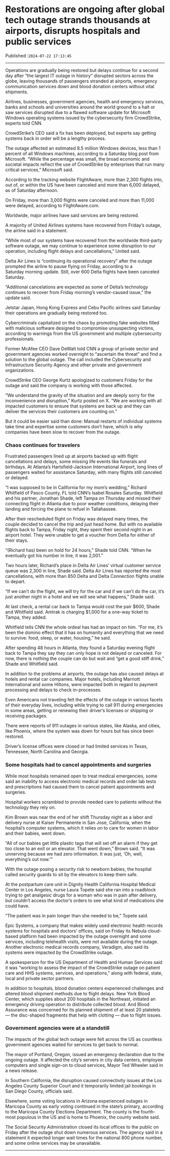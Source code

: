 # Restorations are ongoing after global tech outage strands thousands at airports, disrupts hospitals and public services

Published :`2024-07-22 17:13:45`

---

Operations are gradually being restored but delays continue for a second day after “the largest IT outage in history” disrupted sectors across the globe, leaving thousands of passengers stranded at airports, emergency communication services down and blood donation centers without vital shipments.

Airlines, businesses, government agencies, health and emergency services, banks and schools and universities around the world ground to a halt or saw services disrupted due to a flawed software update for Microsoft Windows operating systems issued by the cybersecurity firm CrowdStrike, experts told CNN.

CrowdStrike’s CEO said a fix has been deployed, but experts say getting systems back in order will be a lengthy process.

The outage affected an estimated 8.5 million Windows devices, less than 1 percent of all Windows machines, according to a Saturday blog post from Microsoft. “While the percentage was small, the broad economic and societal impacts reflect the use of CrowdStrike by enterprises that run many critical services,” Microsoft said.

According to the tracking website FlightAware, more than 2,300 flights into, out of, or within the US have been canceled and more than 6,000 delayed, as of Saturday afternoon.

On Friday, more than 3,000 flights were canceled and more than 11,000 were delayed, according to FlightAware.com.

Worldwide, major airlines have said services are being restored.

A majority of United Airlines systems have recovered from Friday’s outage, the airline said in a statement.

“While most of our systems have recovered from the worldwide third-party software outage, we may continue to experience some disruption to our operation, including flight delays and cancellations,” United said.

Delta Air Lines is “continuing its operational recovery” after the outage prompted the airline to pause flying on Friday, according to a Saturday morning update. Still, over 600 Delta flights have been canceled Saturday.

“Additional cancelations are expected as some of Delta’s technology continues to recover from Friday morning’s vendor-caused issue,” the update said.

Jetstar Japan, Hong Kong Express and Cebu Pacific airlines said Saturday their operations are gradually being restored too.

Cybercriminals capitalized on the chaos by promoting fake websites filled with malicious software designed to compromise unsuspecting victims, according to warnings from the US government and multiple cybersecurity professionals.

Former McAfee CEO Dave DeWalt told CNN a group of private sector and government agencies worked overnight to “ascertain the threat” and find a solution to the global outage. The call included the Cybersecurity and Infrastructure Security Agency and other private and government organizations.

CrowdStrike CEO George Kurtz apologized to customers Friday for the outage and said the company is working with those affected.

“We understand the gravity of the situation and are deeply sorry for the inconvenience and disruption,” Kurtz posted on X. “We are working with all impacted customers to ensure that systems are back up and they can deliver the services their customers are counting on.”

But it could be easier said than done: Manual restarts of individual systems take time and expertise some customers don’t have, which is why companies have been slow to recover from the outage.

### Chaos continues for travelers

Frustrated passengers lined up at airports backed up with flight cancellations and delays, some missing life events like funerals and birthdays. At Atlanta’s Hartsfield-Jackson International Airport, long lines of passengers waited for assistance Saturday, with many flights still canceled or delayed.

“I was supposed to be in California for my mom’s wedding,” Richard Whitfield of Pasco County, FL told CNN’s Isabel Rosales Saturday. Whitfield and his partner, Jonathan Shade, left Tampa on Thursday and missed their connecting flight in Atlanta due to poor weather conditions, delaying their landing and forcing the plane to refuel in Tallahassee.

After their rescheduled flight on Friday was delayed many times, the couple decided to cancel the trip and just head home. But with no available flights back to Tampa, Friday night, they spent their second night in an airport hotel. They were unable to get a voucher from Delta for either of their stays.

“(Richard has) been on hold for 24 hours,” Shade told CNN. “When he eventually got his number in line, it was 2,001.”

Two hours later, Richard’s place in Delta Air Lines’ virtual customer service queue was 2,300 in line, Shade said. Delta Air Lines has reported the most cancellations, with more than 850 Delta and Delta Connection flights unable to depart.

“If we can’t do the flight, we will try for the car and if we can’t do the car, it’s just another night in a hotel and we will see what happens,” Shade said.

At last check, a rental car back to Tampa would cost the pair $600, Shade and Whitfield said. Amtrak is charging $1,000 for a one-way ticket to Tampa, they added.

Whitfield tells CNN the whole ordeal has had an impact on him. “For me, it’s been the domino effect that it has on humanity and everything that we need to survive: food, sleep, or water, housing,” he said.

After spending 48 hours in Atlanta, they found a Saturday evening flight back to Tampa they say they can only hope is not delayed or canceled. For now, there is nothing the couple can do but wait and “get a good stiff drink,” Shade and Whitfield said.

In addition to the problems at airports, the outage has also caused delays at hotels and rental car companies. Major hotels, including Marriott International and some Hiltons, were impacted both in regard to payment processing and delays to check in-processes.

Even Americans not traveling felt the effects of the outage in various facets of their everyday lives, including while trying to call 911 during emergencies in some areas, getting or renewing their driver’s licenses or shipping or receiving packages.

There were reports of 911 outages in various states, like Alaska, and cities, like Phoenix, where the system was down for hours but has since been restored.

Driver’s license offices were closed or had limited services in Texas, Tennessee, North Carolina and Georgia.

### Some hospitals had to cancel appointments and surgeries

While most hospitals remained open to treat medical emergencies, some said an inability to access electronic medical records and order lab tests and prescriptions had caused them to cancel patient appointments and surgeries.

Hospital workers scrambled to provide needed care to patients without the technology they rely on.

Kim Brown was near the end of her shift Thursday night as a labor and delivery nurse at Kaiser Permanente in San Jose, California, when the hospital’s computer systems, which it relies on to care for women in labor and their babies, went down.

“All of our babies get little plastic tags that will set off an alarm if they get too close to an exit or an elevator. That went down,” Brown said. “It was unnerving because we had zero information. It was just, ‘Oh, well, everything’s out now.’”

With the outage posing a security risk to newborn babies, the hospital called security guards to sit by the elevators to keep them safe.

At the postpartum care unit in Dignity Health California Hospital Medical Center in Los Angeles, nurse Laura Topete said she ran into a roadblock trying to get analgesic drugs for a woman who was in pain after delivery, but couldn’t access the doctor’s orders to see what kind of medications she could have.

“The patient was in pain longer than she needed to be,” Topete said.

Epic Systems, a company that makes widely used electronic health records systems for hospitals and doctors’ offices, said on Friday its Nebula cloud-based platform had been impacted by the outage overnight and some services, including telehealth visits, were not available during the outage. Another electronic medical records company, Veradigm, also said its systems were impacted by the CrowdStrike outage.

A spokesperson for the US Department of Health and Human Services said it was “working to assess the impact of the CrowdStrike outage on patient care and HHS systems, services, and operations,” along with federal, state, local and private sector partners.

In addition to hospitals, blood donation centers experienced challenges and altered blood shipment methods due to flight delays. New York Blood Center, which supplies about 200 hospitals in the Northeast, initiated an emergency driving operation to distribute collected blood. And Blood Assurance was concerned for its planned shipment of at least 20 platelets — the disc-shaped fragments that help with clotting — due to flight issues.

### Government agencies were at a standstill

The impacts of the global tech outage were felt across the US as countless government agencies waited for services to get back to normal.

The mayor of Portland, Oregon, issued an emergency declaration due to the ongoing outage. It affected the city’s servers in city data centers, employee computers and single sign-on to cloud services, Mayor Ted Wheeler said in a news release.

In Southern California, the disruption caused connectivity issues at the Los Angeles County Superior Court and it temporarily limited jail bookings in San Diego County, officials said.

Elsewhere, some voting locations in Arizona experienced outages in Maricopa County as early voting continued in the state’s primary, according to the Maricopa County Elections Department. The county is the fourth-most populous in the US and is home to Phoenix, the county website said.

The Social Security Administration closed its local offices to the public on Friday after the outage shut down numerous services. The agency said in a statement it expected longer wait times for the national 800 phone number, and some online services may be unavailable.

---

